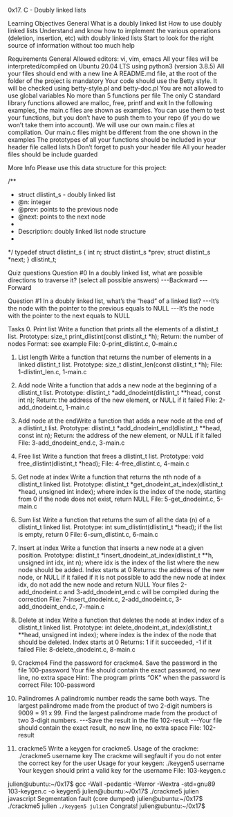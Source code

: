 0x17. C - Doubly linked lists

Learning Objectives
General
What is a doubly linked list
How to use doubly linked lists
Understand and know how to implement the various operations (deletion, insertion, etc) with doubly linked lists
Start to look for the right source of information without too much help

Requirements
General
Allowed editors: vi, vim, emacs
All your files will be interpreted/compiled on Ubuntu 20.04 LTS using python3 (version 3.8.5)
All your files should end with a new line
A README.md file, at the root of the folder of the project is mandatory
Your code should use the Betty style. It will be checked using betty-style.pl and betty-doc.pl
You are not allowed to use global variables
No more than 5 functions per file
The only C standard library functions allowed are malloc, free, printf and exit
In the following examples, the main.c files are shown as examples. You can use them to test your functions, but you don’t have to push them to your repo (if you do we won’t take them into account). We will use our own main.c files at compilation. Our main.c files might be different from the one shown in the examples
The prototypes of all your functions should be included in your header file called lists.h
Don’t forget to push your header file
All your header files should be include guarded

More Info
Please use this data structure for this project:

/**
 * struct dlistint_s - doubly linked list
 * @n: integer
 * @prev: points to the previous node
 * @next: points to the next node
 *
 * Description: doubly linked list node structure
 *
 */
typedef struct dlistint_s
{
	int n;
	struct dlistint_s *prev;
	struct dlistint_s *next;
} dlistint_t;


Quiz questions
Question #0
In a doubly linked list, what are possible directions to traverse it? (select all possible answers)
---Backward
---Forward

Question #1
In a doubly linked list, what’s the “head” of a linked list?
---It’s the node with the pointer to the previous equals to NULL
---It’s the node with the pointer to the next equals to NULL


Tasks
0. Print list
Write a function that prints all the elements of a dlistint_t list.
Prototype: size_t print_dlistint(const dlistint_t *h);
Return: the number of nodes
Format: see example
File: 0-print_dlistint.c, 0-main.c

1. List length
Write a function that returns the number of elements in a linked dlistint_t list.
Prototype: size_t dlistint_len(const dlistint_t *h);
File: 1-dlistint_len.c, 1-main.c

2. Add node
Write a function that adds a new node at the beginning of a dlistint_t list.
Prototype: dlistint_t *add_dnodeint(dlistint_t **head, const int n);
Return: the address of the new element, or NULL if it failed
File: 2-add_dnodeint.c, 1-main.c

3. Add node at the endWrite a function that adds a new node at the end of a dlistint_t list.
Prototype: dlistint_t *add_dnodeint_end(dlistint_t **head, const int n);
Return: the address of the new element, or NULL if it failed
File: 3-add_dnodeint_end.c, 3-main.c

4. Free list
Write a function that frees a dlistint_t list.
Prototype: void free_dlistint(dlistint_t *head);
File: 4-free_dlistint.c, 4-main.c

5. Get node at index
Write a function that returns the nth node of a dlistint_t linked list.
Prototype: dlistint_t *get_dnodeint_at_index(dlistint_t *head, unsigned int index);
where index is the index of the node, starting from 0
if the node does not exist, return NULL
File: 5-get_dnodeint.c, 5-main.c

6. Sum list
Write a function that returns the sum of all the data (n) of a dlistint_t linked list.
Prototype: int sum_dlistint(dlistint_t *head);
if the list is empty, return 0
File: 6-sum_dlistint.c, 6-main.c

7. Insert at index
Write a function that inserts a new node at a given position.
Prototype: dlistint_t *insert_dnodeint_at_index(dlistint_t **h, unsigned int idx, int n);
where idx is the index of the list where the new node should be added. Index starts at 0
Returns: the address of the new node, or NULL if it failed
if it is not possible to add the new node at index idx, do not add the new node and return NULL
Your files 2-add_dnodeint.c and 3-add_dnodeint_end.c will be compiled during the correction
File: 7-insert_dnodeint.c, 2-add_dnodeint.c, 3-add_dnodeint_end.c, 7-main.c

8. Delete at index
Write a function that deletes the node at index index of a dlistint_t linked list.
Prototype: int delete_dnodeint_at_index(dlistint_t **head, unsigned int index);
where index is the index of the node that should be deleted. Index starts at 0
Returns: 1 if it succeeded, -1 if it failed
File: 8-delete_dnodeint.c, 8-main.c

9. Crackme4
Find the password for crackme4.
Save the password in the file 100-password
Your file should contain the exact password, no new line, no extra space
Hint: The program prints “OK” when the password is correct
File: 100-password

10. Palindromes
A palindromic number reads the same both ways. The largest palindrome made from the product of two 2-digit numbers is 9009 = 91 x 99.
Find the largest palindrome made from the product of two 3-digit numbers.
---Save the result in the file 102-result
---Your file should contain the exact result, no new line, no extra space
File: 102-result

11. crackme5
Write a keygen for crackme5.
Usage of the crackme: ./crackme5 username key
The crackme will segfault if you do not enter the correct key for the user
Usage for your keygen: ./keygen5 username
Your keygen should print a valid key for the username
File: 103-keygen.c

julien@ubuntu:~/0x17$ gcc -Wall -pedantic -Werror -Wextra -std=gnu89 103-keygen.c -o keygen5
julien@ubuntu:~/0x17$ ./crackme5 julien javascript
Segmentation fault (core dumped)
julien@ubuntu:~/0x17$ ./crackme5 julien `./keygen5 julien`
Congrats!
julien@ubuntu:~/0x17$